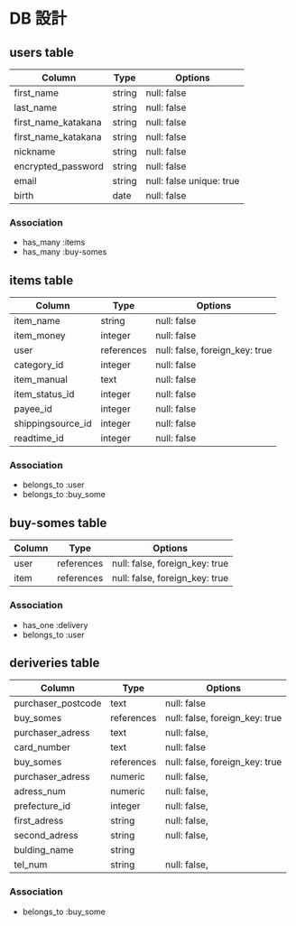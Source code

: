 # DB 設計

## users table

| Column              | Type                | Options                   |
|---------------------|---------------------|---------------------------|
| first_name          | string              | null: false               |
| last_name           | string              | null: false               |
| first_name_katakana | string              | null: false               |
| first_name_katakana | string              | null: false               |
| nickname            | string              | null: false               |
| encrypted_password  | string              | null: false               |
| email               | string              | null: false unique: true  |
| birth               | date                | null: false               |

### Association

* has_many :items
* has_many :buy-somes


## items table

| Column                              | Type       | Options                        |
|-------------------------------------|------------|--------------------------------|
| item_name                           | string     | null: false                    |
| item_money                          | integer    | null: false                    |
| user                                | references | null: false, foreign_key: true |
| category_id                         | integer    | null: false                    |
| item_manual                         | text       | null: false                    |
| item_status_id                      | integer    | null: false                    |
| payee_id                            | integer    | null: false                    |
| shippingsource_id                   | integer    | null: false                    |
| readtime_id                         | integer    | null: false                    |

### Association

- belongs_to :user
- belongs_to :buy_some

## buy-somes table

| Column      | Type       | Options                         |
|-------------|------------|---------------------------------|
| user        | references | null: false, foreign_key: true  |
| item        | references | null: false, foreign_key: true  |


### Association

- has_one :delivery
- belongs_to :user

## deriveries table

| Column                 | Type       | Options                        |
|------------------------|------------|--------------------------------|
| purchaser_postcode     | text       | null: false                    |
| buy_somes              | references | null: false, foreign_key: true |
| purchaser_adress       | text       | null: false,                   |
| card_number            | text       | null: false                    |
| buy_somes              | references | null: false, foreign_key: true |
| purchaser_adress       | numeric    | null: false,                   |
| adress_num             | numeric    | null: false,                   |
| prefecture_id          | integer    | null: false,                   |
| first_adress           | string     | null: false,                   |
| second_adress          | string     | null: false,                   |
| bulding_name           | string     |                                |
| tel_num                | string     | null: false,                   |


### Association

- belongs_to :buy_some